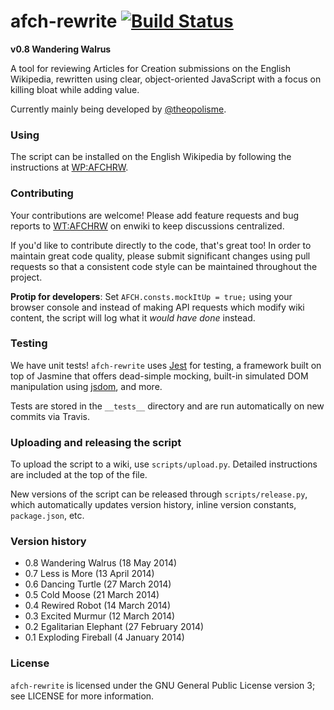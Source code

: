 afch-rewrite [![Build Status](https://travis-ci.org/WPAFC/afch-rewrite.png)](https://travis-ci.org/WPAFC/afch-rewrite)
============

**v0.8 Wandering Walrus**

A tool for reviewing Articles for Creation submissions on the English Wikipedia, rewritten using clear, object-oriented JavaScript with a focus on killing bloat while adding value.

Currently mainly being developed by [@theopolisme](https://github.com/theopolisme).

### Using

The script can be installed on the English Wikipedia by following the instructions at [WP:AFCHRW](https://en.wikipedia.org/wiki/Wikipedia:WikiProject_Articles_for_creation/Helper_script/Rewrite).

### Contributing

Your contributions are welcome! Please add feature requests and bug reports to [WT:AFCHRW](https://en.wikipedia.org/wiki/WT:AFCHRW) on enwiki to keep discussions centralized.

If you'd like to contribute directly to the code, that's great too! In order to maintain great code quality, please submit significant changes using pull requests so that a consistent code style can be maintained throughout the project.

**Protip for developers**: Set `AFCH.consts.mockItUp = true;` using your browser console and instead of making API requests which modify wiki content, the script will log what it *would have done* instead.

### Testing
We have unit tests! `afch-rewrite` uses [Jest](https://github.com/facebook/jest) for testing, a framework built on top of Jasmine that offers dead-simple mocking, built-in simulated DOM manipulation using [jsdom](https://github.com/tmpvar/jsdom), and more.

Tests are stored in the `__tests__` directory and are run automatically on new commits via Travis.

### Uploading and releasing the script
To upload the script to a wiki, use `scripts/upload.py`. Detailed instructions are included at the top of the file.

New versions of the script can be released through `scripts/release.py`, which automatically updates version history, inline version constants, `package.json`, etc.

### Version history

* 0.8 Wandering Walrus (18 May 2014)
* 0.7 Less is More (13 April 2014)
* 0.6 Dancing Turtle (27 March 2014)
* 0.5 Cold Moose (21 March 2014)
* 0.4 Rewired Robot (14 March 2014)
* 0.3 Excited Murmur (12 March 2014)
* 0.2 Egalitarian Elephant (27 February 2014)
* 0.1 Exploding Fireball (4 January 2014)

### License

`afch-rewrite` is licensed under the GNU General Public License version 3; see LICENSE for more information.
